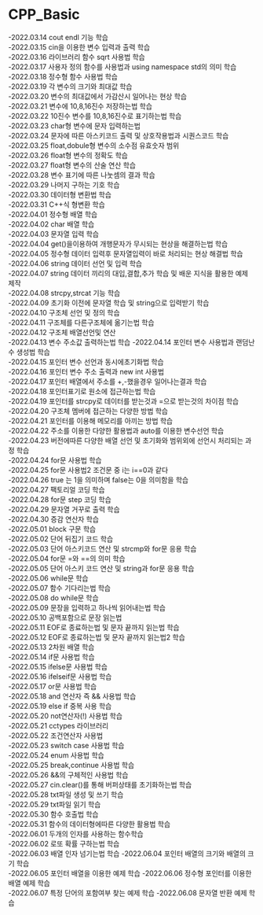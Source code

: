 # CPP_Basic
-2022.03.14 cout endl 기능 학습  
-2022.03.15 cin을 이용한 변수 입력과 출력 학습  
-2022.03.16 <cmath>라이브러리 함수 sqrt 사용법 학습  
-2022.03.17 사용자 정의 함수를 사용법과 using namespace std의 의미 학습  
-2022.03.18 정수형 함수 사용법 학습  
-2022.03.19 각 변수의 크기와 최대값 학습  
-2022.03.20 변수의 최대값에서 가감산시 일어나는 현상 학습  
-2022.03.21 변수에 10,8,16진수 저장하는법 학습  
-2022.03.22 10진수 변수를 10,8,16진수로 표기하는법 학습  
-2022.03.23 char형 변수에 문자 입력하는법  
-2022.03.24 문자에 따른 아스키코드 출력 및 상호작용법과 시퀀스코드 학습  
-2022.03.25 float,dobule형 변수의 소수점 유효숫자 범위  
-2022.03.26 float형 변수의 정확도 학습  
-2022.03.27 float형 변수의 산술 연산 학습  
-2022.03.28 변수 표기에 따른 나눗셈의 결과 학습  
-2022.03.29 나머지 구하는 기호 학습  
-2022.03.30 데이터형 변환법 학습  
-2022.03.31 C++식 형변환 학습  
-2022.04.01 정수형 배열 학습  
-2022.04.02 char 배열 학습  
-2022.04.03 문자열 입력 학습  
-2022.04.04 get()을이용하여 개행문자가 무시되는 현상을 해결하는법 학습  
-2022.04.05 정수형 데이터 입력후 문자열입력이 바로 처리되는 현상 해결법 학습  
-2022.04.06 string 데이터 선언 및 입력 학습  
-2022.04.07 string 데이터 끼리의 대입,결합,추가 학습 및 배운 지식을 활용한 예제 제작  
-2022.04.08 strcpy,strcat 기능 학습  
-2022.04.09 초기화 이전에 문자열 학습 및 string으로 입력받기 학습  
-2022.04.10 구조체 선언 및 정의 학습  
-2022.04.11 구조체를 다른구조체에 옮기는법 학습  
-2022.04.12 구조체 배열선언및 연산  
-2022.04.13 변수 주소값 출력하는법 학습
-2022.04.14 포인터 변수 사용법과 랜덤난수 생성법 학습  
-2022.04.15 포인터 변수 선언과 동시에초기화법 학습  
-2022.04.16 포인터 변수 주소 출력과 new int 사용법  
-2022.04.17 포인터 배열에서 주소를 +,-했을경우 일어나는결과 학습  
-2022.04.18 포인터표기로 원소에 접근하는법 학습  
-2022.04.19 포인터를 strcpy로 데이터를 받는것과 =으로 받는것의 차이점 학습  
-2022.04.20 구조체 멤버에 접근하는 다양한 방법 학습  
-2022.04.21 포인터를 이용해 메모리를 아끼는 방법 학습  
-2022.04.22 주소를 이용한 다양한 활용법과 auto를 이용한 변수선언 학습  
-2022.04.23 버전에따른 다양한 배열 선언 및 초기화와 범위외에 선언시 처리되는 과정 학습  
-2022.04.24 for문 사용법 학습  
-2022.04.25 for문 사용법2 조건문 중 i는 i==0과 같다  
-2022.04.26 true 는 1을 의미하며 false는 0을 의미함을 학습  
-2022.04.27 팩토리얼 코딩 학습  
-2022.04.28 for문 step 코딩 학습  
-2022.04.29 문자열 거꾸로 출력 학습  
-2022.04.30 증감 연산자 학습  
-2022.05.01 block 구문 학습  
-2022.05.02 단어 뒤집기 코드 학습  
-2022.05.03 단어 아스키코드 연산 및 strcmp와 for문 응용 학습  
-2022.05.04 for문 =와 ==의 의미 학습  
-2022.05.05 단어 아스키 코드 연산 및 string과 for문 응용 학습  
-2022.05.06 while문 학습  
-2022.05.07 함수 기다리는법 학습  
-2022.05.08 do while문 학습  
-2022.05.09 문장을 입력하고 하나씩 읽어내는법 학습  
-2022.05.10 공백포함으로 문장 읽는법  
-2022.05.11 EOF로 종료하는법 및 문자 끝까지 읽는법 학습  
-2022.05.12 EOF로 종료하는법 및 문자 끝까지 읽는법2 학습  
-2022.05.13 2차원 배열 학습  
-2022.05.14 if문 사용법 학습  
-2022.05.15 ifelse문 사용법 학습  
-2022.05.16 ifelseif문 사용법 학습  
-2022.05.17 or문 사용법 학습  
-2022.05.18 and 연산자 즉 && 사용법 학습  
-2022.05.19 else if 중복 사용 학습  
-2022.05.20 not연산자(!) 사용법 학습  
-2022.05.21 cctypes 라이브러리  
-2022.05.22 조건연산자 사용법  
-2022.05.23 switch case 사용법 학습  
-2022.05.24 enum 사용법 학습  
-2022.05.25 break,continue 사용법 학습  
-2022.05.26 &&의 구체적인 사용법 학습  
-2022.05.27 cin.clear()를 통해 버퍼상태를 초기화하는법 학습  
-2022.05.28 txt파일 생성 및 쓰기 학습  
-2022.05.29 txt파일 읽기 학습  
-2022.05.30 함수 호출법 학습  
-2022.05.31 함수의 데이터형에따른 다양한 활용법 학습  
-2022.06.01 두개의 인자를 사용하는 함수학습  
-2022.06.02 로또 확률 구하는법 학습  
-2022.06.03 배열 인자 넘기는법 학습
-2022.06.04 포인터 배열의 크기와 배열의 크기 학습  
-2022.06.05 포인터 배열을 이용한 예제 학습
-2022.06.06 정수형 포인터를 이용한 배열 예제 학습  
-2022.06.07 특정 단어의 포함여부 찾는 예제 학습
-2022.06.08 문자열 반환 예제 학습
